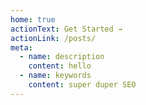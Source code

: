```yaml
---
home: true
actionText: Get Started →
actionLink: /posts/
meta:
  - name: description
    content: hello
  - name: keywords
    content: super duper SEO
---
```

